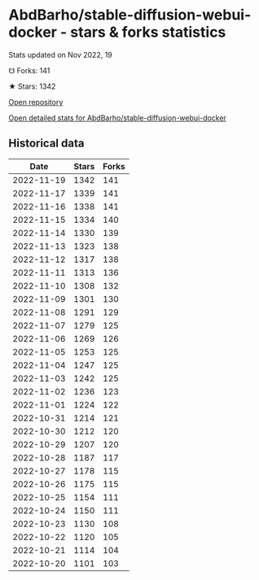 # AbdBarho/stable-diffusion-webui-docker - stars & forks statistics

Stats updated on Nov 2022, 19

☋ Forks: 141

★ Stars: 1342

[Open repository](https://github.com/AbdBarho/stable-diffusion-webui-docker)

[Open detailed stats for AbdBarho/stable-diffusion-webui-docker](https://reviewgithub.com/rep/AbdBarho/stable-diffusion-webui-docker)

## Historical data
| Date | Stars | Forks |
|------|-------|-------|
| 2022-11-19 | 1342 | 141 | 
| 2022-11-17 | 1339 | 141 | 
| 2022-11-16 | 1338 | 141 | 
| 2022-11-15 | 1334 | 140 | 
| 2022-11-14 | 1330 | 139 | 
| 2022-11-13 | 1323 | 138 | 
| 2022-11-12 | 1317 | 138 | 
| 2022-11-11 | 1313 | 136 | 
| 2022-11-10 | 1308 | 132 | 
| 2022-11-09 | 1301 | 130 | 
| 2022-11-08 | 1291 | 129 | 
| 2022-11-07 | 1279 | 125 | 
| 2022-11-06 | 1269 | 126 | 
| 2022-11-05 | 1253 | 125 | 
| 2022-11-04 | 1247 | 125 | 
| 2022-11-03 | 1242 | 125 | 
| 2022-11-02 | 1236 | 123 | 
| 2022-11-01 | 1224 | 122 | 
| 2022-10-31 | 1214 | 121 | 
| 2022-10-30 | 1212 | 120 | 
| 2022-10-29 | 1207 | 120 | 
| 2022-10-28 | 1187 | 117 | 
| 2022-10-27 | 1178 | 115 | 
| 2022-10-26 | 1175 | 115 | 
| 2022-10-25 | 1154 | 111 | 
| 2022-10-24 | 1150 | 111 | 
| 2022-10-23 | 1130 | 108 | 
| 2022-10-22 | 1120 | 105 | 
| 2022-10-21 | 1114 | 104 | 
| 2022-10-20 | 1101 | 103 | 

